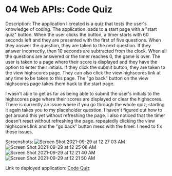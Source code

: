 # 04 Web APIs: Code Quiz
Description: The application I created is a quiz that tests the user's knowledge of coding. The application loads to a start page with a "start quiz" button. When the user clicks the button, a timer starts with 60 seconds left and they are presented with the first of five questions. When they answer the question, they are taken to the next question. If they answer incorrectly, then 10 seconds are subtracted from the clock. When all the questions are answered or the timer reaches 0, the game is over. The user is taken to a page where their score is displayed and they have the option to enter their initials. If they click the submit button, they are taken to the view highscores page. They can also click the view highscores link at any time to be taken to this page. The "go back" button on the view highscores page takes them back to the start page. 

I wasn't able to get as far as being able to submit the user's initials to the highscores page where their scores are displayed or clear the highscores. There is currently an issue where if you go through the whole quiz, starting it again takes you to my placeholder question. I haven't figured out how to get around this yet without refreshing the page. I also noticed that the timer doesn't reset without refreshing the page. repeatedly clicking the view highscores link and the "go back" button mess with the timer. I need to fix these issues.

Screenshots: 
![Screen Shot 2021-09-29 at 12 27 03 AM](https://user-images.githubusercontent.com/90110594/135208471-dbb3700d-62c1-4b87-b8ff-0e62a2a5f6a7.png)
![Screen Shot 2021-09-29 at 12 25 08 AM](https://user-images.githubusercontent.com/90110594/135208281-838e2e7f-de22-4c5a-ba03-78f83352a0b4.png)
![Screen Shot 2021-09-29 at 12 21 40 AM](https://user-images.githubusercontent.com/90110594/135208186-9639a6ef-3031-48a4-a1b9-72ba28ea518e.png)
![Screen Shot 2021-09-29 at 12 21 50 AM](https://user-images.githubusercontent.com/90110594/135208195-b36a687a-c527-41aa-8942-089c01e3d341.png)



Link to deployed application: <a href="https://samibyers.github.io/code-quiz/" target="_blank">Code Quiz</a>

